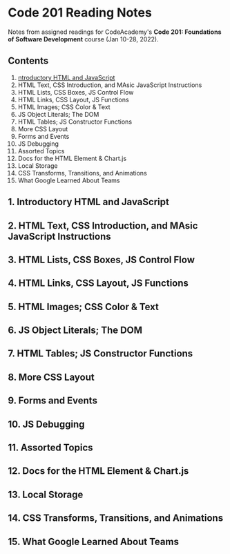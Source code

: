 # Code 201 Reading Notes

Notes from assigned readings for CodeAcademy's **Code 201: Foundations of Software Development** course (Jan 10-28, 2022).

## Contents

1. [ntroductory HTML and JavaScript](main#1-introductory-html-and-javascript)
2. HTML Text, CSS Introduction, and MAsic JavaScript Instructions
3. HTML Lists, CSS Boxes, JS Control Flow
4. HTML Links, CSS Layout, JS Functions
5. HTML Images; CSS Color & Text
6. JS Object Literals; The DOM
7. HTML Tables; JS Constructor Functions
8. More CSS Layout
9. Forms and Events
10. JS Debugging
11. Assorted Topics
12. Docs for the HTML <canvas> Element & Chart.js
13. Local Storage
14. CSS Transforms, Transitions, and Animations
15. What Google Learned About Teams

## 1. Introductory HTML and JavaScript

## 2. HTML Text, CSS Introduction, and MAsic JavaScript Instructions

## 3. HTML Lists, CSS Boxes, JS Control Flow

## 4. HTML Links, CSS Layout, JS Functions

## 5. HTML Images; CSS Color & Text

## 6. JS Object Literals; The DOM

## 7. HTML Tables; JS Constructor Functions

## 8. More CSS Layout

## 9. Forms and Events

## 10. JS Debugging

## 11. Assorted Topics

## 12. Docs for the HTML <canvas> Element & Chart.js

## 13. Local Storage

## 14. CSS Transforms, Transitions, and Animations

## 15. What Google Learned About Teams
